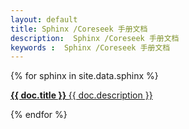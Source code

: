 ```yaml
---
layout: default
title: Sphinx /Coreseek 手册文档
description:  Sphinx /Coreseek 手册文档
keywords :  Sphinx /Coreseek 手册文档
---
```



<link rel="stylesheet" href="../doc.css" type="text/css" /> 
<div class="container">
    {% for sphinx in site.data.sphinx %}
        <a target="_blank" href="{{ doc.url }}">
            <p>
                <strong> {{ doc.title }} </strong>
                <span>{{ doc.description }}</span>
            </p>
        </a>
    {% endfor %}
</div>

<script>
 
tk.comment.isHaveComment = false;
jQuery(document).ready(function(){
   $(".ad-page-footer").css("position","relative").css("bottom","0px").css("width","100%");
   $(".ad-page-footer").css("z-index","11");
   $(".ad-page-footer").css("background-color","rgb(80, 80, 80)");
});
</script>
